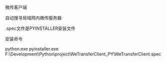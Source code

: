 微传客户端

自动搜寻局域网内微传服务器

.spec文件是PYINSTALLER安装文件

安装命令

python.exe pyinstaller.exe F:\Development\Python\project\WeTransferClient_PY\WeTransferClient.spec
